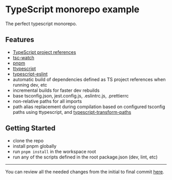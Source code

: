 # TypeScript monorepo example

The perfect typescript monorepo.

## Features

- [TypeScript project references](https://www.typescriptlang.org/docs/handbook/project-references.html)
- [tsc-watch](https://github.com/gilamran/tsc-watch)
- [pnpm](https://pnpm.js.org/)
- [ttypescript](https://github.com/cevek/ttypescript)
- [typescript-eslint](https://github.com/typescript-eslint/typescript-eslint)
- automatic build of dependencies defined as TS project references when running dev, etc
- incremental builds for faster dev rebuilds
- base tsconfig.json, jest.config.js, .eslintrc.js, .prettierrc
- non-relative paths for all imports
- path alias replacement during compilation based on configured tsconfig paths using ttypescript, and [typescript-transform-paths](https://github.com/LeDDGroup/typescript-transform-paths)

## Getting Started

- clone the repo
- install pnpm globally
- run `pnpm install` in the workspace root
- run any of the scripts defined in the root package.json (dev, lint, etc)

---

You can review all the needed changes from the initial to final commit [here](https://github.com/rhyek/typescript-monorepo-example/compare/d5a703c9304376297fa39418e20255e8dd60cc90..d9ab292a26520f8d9fc6d6fc62bdf4510fafbde5).
